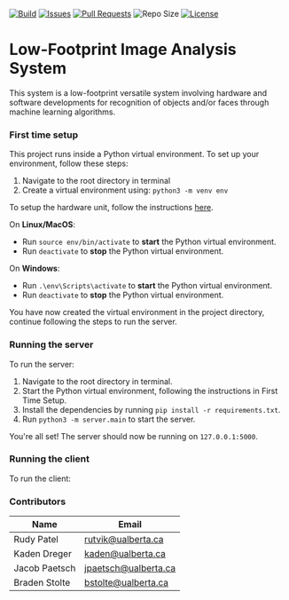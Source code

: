 [![Build](https://img.shields.io/github/workflow/status/rudy-patel/imageAnalysisSystem/Python%20application/main)](https://github.com/rudy-patel/imageAnalysisSystem/actions/workflows/python-app.yml)
[![Issues](https://img.shields.io/github/issues/rudy-patel/imageAnalysisSystem)](https://github.com/rudy-patel/imageAnalysisSystem/issues)
[![Pull Requests](https://img.shields.io/github/issues-pr/rudy-patel/imageAnalysisSystem)](https://github.com/rudy-patel/imageAnalysisSystem/pulls)
![Repo Size](https://img.shields.io/github/repo-size/rudy-patel/imageAnalysisSystem)
[![License](https://img.shields.io/github/license/rudy-patel/imageAnalysisSystem)](https://www.apache.org/licenses/LICENSE-2.0.txt)

# Low-Footprint Image Analysis System
This system is a low-footprint versatile system involving hardware and software developments for recognition of objects and/or faces through machine learning algorithms.

### First time setup
This project runs inside a Python virtual environment. To set up your environment, follow these steps:
1. Navigate to the root directory in terminal
2. Create a virtual environment using: `python3 -m venv env`

To setup the hardware unit, follow the instructions [here](https://github.com/rudy-patel/imageAnalysisSystem/wiki/Hardware-Configuration).

On **Linux/MacOS**:
- Run `source env/bin/activate` to **start** the Python virtual environment.
- Run `deactivate` to **stop** the Python virtual environment.

On **Windows**:
- Run `.\env\Scripts\activate` to **start** the Python virtual environment.
- Run `deactivate` to **stop** the Python virtual environment.

You have now created the virtual environment in the project directory, continue following the steps to run the server.

### Running the server
To run the server:

1. Navigate to the root directory in terminal.
2. Start the Python virtual environment, following the instructions in First Time Setup.
3. Install the dependencies by running `pip install -r requirements.txt`.
4. Run `python3 -m server.main` to start the server.

You're all set! The server should now be running on `127.0.0.1:5000`.

### Running the client
To run the client:

### Contributors
| Name | Email  |
|---|---|
|  Rudy Patel | rutvik@ualberta.ca |
|  Kaden Dreger | kaden@ualberta.ca |
|  Jacob Paetsch | jpaetsch@ualberta.ca |
|  Braden Stolte | bstolte@ualberta.ca |
